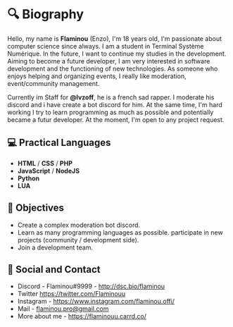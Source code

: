 # 🔍 Biography

Hello, my name is **Flaminou** (Enzo), I'm 18 years old, I'm passionate about computer science since always. 
I am a student in Terminal Système Numérique. In the future, I want to continue my studies in the development.
Aiming to become a future developer, I am very interested in software development and the functioning of new technologies.
As someone who enjoys helping and organizing events, I really like moderation, event/community management.

Currently im Staff for **@lvzoff**, he is a french sad rapper. I moderate his discord and i have create a bot discord for him.
At the same time, I'm hard working I try to learn programming as much as possible and potentially became a futur developer.
At the moment, I'm open to any project request.

## 💻  __Practical Languages__
- **HTML** / **CSS** / **PHP**
- **JavaScript** / **NodeJS**
- **Python**
- **LUA**

## 🎯 __Objectives__

- Create a complex moderation bot discord.
- Learn as many programming languages as possible.
participate in new projects (community / development side).
- Join a development team.

## 👥 __Social and Contact__
 - Discord - Flaminou#9999 - http://dsc.bio/flaminou
 - Twitter https://twitter.com/Flaminouu
 - Instagram - https://www.instagram.com/flaminou.offi/
 - Mail - flaminou.pro@gmail.com
 - More about me - https://flaminouu.carrd.co/
 
